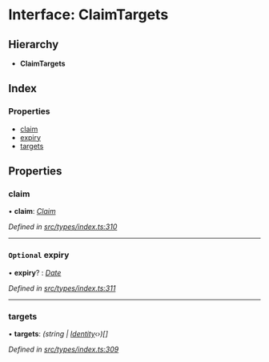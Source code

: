 # Interface: ClaimTargets

## Hierarchy

* **ClaimTargets**

## Index

### Properties

* [claim](types.claimtargets.md#claim)
* [expiry](types.claimtargets.md#optional-expiry)
* [targets](types.claimtargets.md#targets)

## Properties

###  claim

• **claim**: *[Claim](../modules/types.md#claim)*

*Defined in [src/types/index.ts:310](https://github.com/PolymathNetwork/polymesh-sdk/blob/d7c2770/src/types/index.ts#L310)*

___

### `Optional` expiry

• **expiry**? : *[Date](../enums/types.transactionargumenttype.md#date)*

*Defined in [src/types/index.ts:311](https://github.com/PolymathNetwork/polymesh-sdk/blob/d7c2770/src/types/index.ts#L311)*

___

###  targets

• **targets**: *(string | [Identity](../classes/api_entities_identity.identity.md)‹›)[]*

*Defined in [src/types/index.ts:309](https://github.com/PolymathNetwork/polymesh-sdk/blob/d7c2770/src/types/index.ts#L309)*
